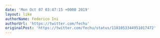 ```yaml
---
date: 'Mon Oct 07 03:47:15 +0000 2019'
layout: like
authorName: Federico Ini
authorUrl: 'https://twitter.com/fechu'
originalPost: 'https://twitter.com/fechu/status/1181053344951017472'
---
```

